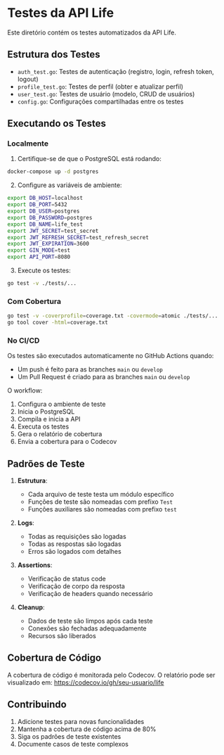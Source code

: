 # Testes da API Life

Este diretório contém os testes automatizados da API Life.

## Estrutura dos Testes

- `auth_test.go`: Testes de autenticação (registro, login, refresh token, logout)
- `profile_test.go`: Testes de perfil (obter e atualizar perfil)
- `user_test.go`: Testes de usuário (modelo, CRUD de usuários)
- `config.go`: Configurações compartilhadas entre os testes

## Executando os Testes

### Localmente

1. Certifique-se de que o PostgreSQL está rodando:
```bash
docker-compose up -d postgres
```

2. Configure as variáveis de ambiente:
```bash
export DB_HOST=localhost
export DB_PORT=5432
export DB_USER=postgres
export DB_PASSWORD=postgres
export DB_NAME=life_test
export JWT_SECRET=test_secret
export JWT_REFRESH_SECRET=test_refresh_secret
export JWT_EXPIRATION=3600
export GIN_MODE=test
export API_PORT=8080
```

3. Execute os testes:
```bash
go test -v ./tests/...
```

### Com Cobertura

```bash
go test -v -coverprofile=coverage.txt -covermode=atomic ./tests/...
go tool cover -html=coverage.txt
```

### No CI/CD

Os testes são executados automaticamente no GitHub Actions quando:
- Um push é feito para as branches `main` ou `develop`
- Um Pull Request é criado para as branches `main` ou `develop`

O workflow:
1. Configura o ambiente de teste
2. Inicia o PostgreSQL
3. Compila e inicia a API
4. Executa os testes
5. Gera o relatório de cobertura
6. Envia a cobertura para o Codecov

## Padrões de Teste

1. **Estrutura**:
   - Cada arquivo de teste testa um módulo específico
   - Funções de teste são nomeadas com prefixo `Test`
   - Funções auxiliares são nomeadas com prefixo `test`

2. **Logs**:
   - Todas as requisições são logadas
   - Todas as respostas são logadas
   - Erros são logados com detalhes

3. **Assertions**:
   - Verificação de status code
   - Verificação de corpo da resposta
   - Verificação de headers quando necessário

4. **Cleanup**:
   - Dados de teste são limpos após cada teste
   - Conexões são fechadas adequadamente
   - Recursos são liberados

## Cobertura de Código

A cobertura de código é monitorada pelo Codecov. O relatório pode ser visualizado em:
https://codecov.io/gh/seu-usuario/life

## Contribuindo

1. Adicione testes para novas funcionalidades
2. Mantenha a cobertura de código acima de 80%
3. Siga os padrões de teste existentes
4. Documente casos de teste complexos 